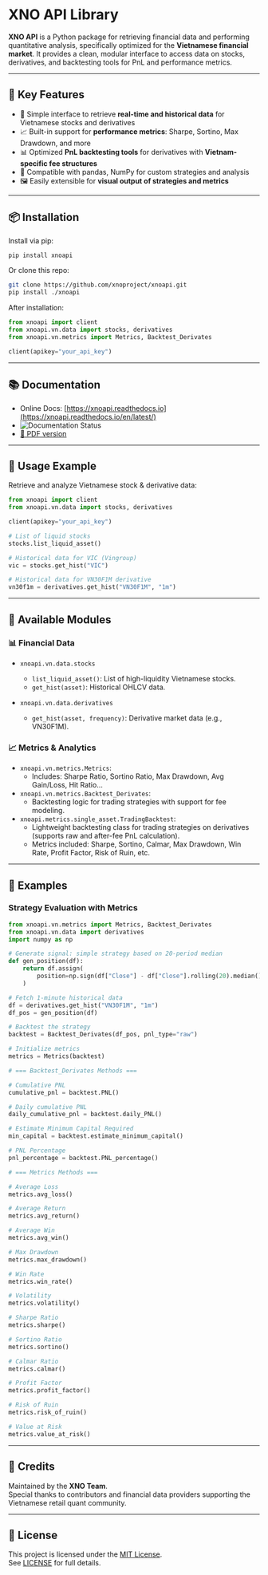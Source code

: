 # XNO API Library

**XNO API** is a Python package for retrieving financial data and performing quantitative analysis, specifically optimized for the **Vietnamese financial market**. It provides a clean, modular interface to access data on stocks, derivatives, and backtesting tools for PnL and performance metrics.

---

## 📌 Key Features

- 🔎 Simple interface to retrieve **real-time and historical data** for Vietnamese stocks and derivatives
- 📈 Built-in support for **performance metrics**: Sharpe, Sortino, Max Drawdown, and more
- 📊 Optimized **PnL backtesting tools** for derivatives with **Vietnam-specific fee structures**
- 🧪 Compatible with pandas, NumPy for custom strategies and analysis
- 🖼️ Easily extensible for **visual output of strategies and metrics**

---

## 📦 Installation

Install via pip:

```sh
pip install xnoapi
```

Or clone this repo:

```sh
git clone https://github.com/xnoproject/xnoapi.git
pip install ./xnoapi
```

After installation:

```python
from xnoapi import client
from xnoapi.vn.data import stocks, derivatives
from xnoapi.vn.metrics import Metrics, Backtest_Derivates

client(apikey="your_api_key")
```

---

## 📚 Documentation

- Online Docs: [https://xnoapi.readthedocs.io](https://xnoapi.readthedocs.io/en/latest/)
- ![Documentation Status](https://readthedocs.org/projects/xnoapi/badge/?version=latest)
- [📄 PDF version](https://buildmedia.readthedocs.org/media/pdf/xnoapi/latest/xnoapi.pdf)

---

## 🚀 Usage Example

Retrieve and analyze Vietnamese stock & derivative data:

```python
from xnoapi import client
from xnoapi.vn.data import stocks, derivatives

client(apikey="your_api_key")

# List of liquid stocks
stocks.list_liquid_asset()

# Historical data for VIC (Vingroup)
vic = stocks.get_hist("VIC")

# Historical data for VN30F1M derivative
vn30f1m = derivatives.get_hist("VN30F1M", "1m")
```

---

## 🧠 Available Modules

### 📊 Financial Data

- `xnoapi.vn.data.stocks`

  - `list_liquid_asset()`: List of high-liquidity Vietnamese stocks.
  - `get_hist(asset)`: Historical OHLCV data.

- `xnoapi.vn.data.derivatives`
  - `get_hist(asset, frequency)`: Derivative market data (e.g., VN30F1M).

### 📈 Metrics & Analytics

- `xnoapi.vn.metrics.Metrics`:
  - Includes: Sharpe Ratio, Sortino Ratio, Max Drawdown, Avg Gain/Loss, Hit Ratio...
- `xnoapi.vn.metrics.Backtest_Derivates`:
  - Backtesting logic for trading strategies with support for fee modeling.
- `xnoapi.metrics.single_asset.TradingBacktest`:
  - Lightweight backtesting class for trading strategies on derivatives (supports raw and after-fee PnL calculation).
  - Metrics included: Sharpe, Sortino, Calmar, Max Drawdown, Win Rate, Profit Factor, Risk of Ruin, etc.

---

## 🧪 Examples

### Strategy Evaluation with Metrics

```python
from xnoapi.vn.metrics import Metrics, Backtest_Derivates
from xnoapi.vn.data import derivatives
import numpy as np

# Generate signal: simple strategy based on 20-period median
def gen_position(df):
    return df.assign(
        position=np.sign(df["Close"] - df["Close"].rolling(20).median())
    )

# Fetch 1-minute historical data
df = derivatives.get_hist("VN30F1M", "1m")
df_pos = gen_position(df)

# Backtest the strategy
backtest = Backtest_Derivates(df_pos, pnl_type="raw")

# Initialize metrics
metrics = Metrics(backtest)

# === Backtest_Derivates Methods ===

# Cumulative PNL
cumulative_pnl = backtest.PNL()

# Daily cumulative PNL
daily_cumulative_pnl = backtest.daily_PNL()

# Estimate Minimum Capital Required
min_capital = backtest.estimate_minimum_capital()

# PNL Percentage
pnl_percentage = backtest.PNL_percentage()

# === Metrics Methods ===

# Average Loss
metrics.avg_loss()

# Average Return
metrics.avg_return()

# Average Win
metrics.avg_win()

# Max Drawdown
metrics.max_drawdown()

# Win Rate
metrics.win_rate()

# Volatility
metrics.volatility()

# Sharpe Ratio
metrics.sharpe()

# Sortino Ratio
metrics.sortino()

# Calmar Ratio
metrics.calmar()

# Profit Factor
metrics.profit_factor()

# Risk of Ruin
metrics.risk_of_ruin()

# Value at Risk
metrics.value_at_risk()

```

---

## 🤝 Credits

Maintained by the **XNO Team**.  
Special thanks to contributors and financial data providers supporting the Vietnamese retail quant community.

---

## 📄 License

This project is licensed under the [MIT License](https://choosealicense.com/licenses/mit/).  
See [LICENSE](https://github.com/xnoproject/xnoapi/blob/main/LICENSE) for full details.
